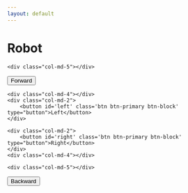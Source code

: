```yaml
---
layout: default
---
```

<html>
<body>

<div class='container'>

<h1>Robot</h1>

<div class='row'>

	<div class="col-md-5"></div>
  <div class="col-md-2">
    <button id='forward' class='btn btn-primary btn-block' type="button">Forward</button>
  </div>
	<div class="col-md-5"></div>

</div>

<div class='row'>

	<div class="col-md-4"></div>
	<div class="col-md-2">
		<button id='left' class='btn btn-primary btn-block' type="button">Left</button>
	</div>

	<div class="col-md-2">
		<button id='right' class='btn btn-primary btn-block' type="button">Right</button>
	</div>
	<div class="col-md-4"></div>

</div>

<div class='row'>

	<div class="col-md-5"></div>
  <div class="col-md-2">
    <button id='backward' class='btn btn-primary btn-block' type="button">Backward</button>
  </div>
	<div class="col-md-5"></div>

</div>

</div>

</body>
</html>
